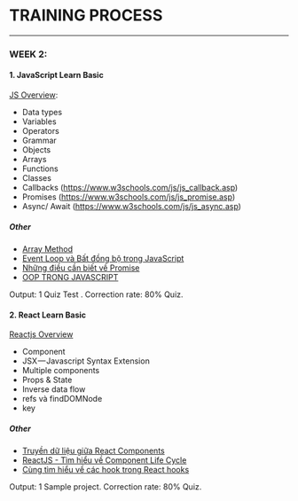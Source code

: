 # TRAINING PROCESS

---

### WEEK 2:

#### 1. JavaScript Learn Basic

[JS Overview](https://developer.mozilla.org/en-US/docs/Web/JavaScript/Language_Overview):

- Data types
- Variables
- Operators
- Grammar
- Objects
- Arrays
- Functions
- Classes
- Callbacks (https://www.w3schools.com/js/js_callback.asp)
- Promises (https://www.w3schools.com/js/js_promise.asp)
- Async/ Await (https://www.w3schools.com/js/js_async.asp)

##### Other

- [Array Method](https://developer.mozilla.org/en-US/docs/Web/JavaScript/Reference/Global_Objects/Array)
- [Event Loop và Bất đồng bộ trong JavaScript](https://nodejs.vn/topic/2399/event-loop-va-bat-dong-bo-trong-javascript/1)
- [Những điều cần biết về Promise](https://viblo.asia/p/nhung-dieu-can-biet-ve-promise-javascript-bJzKmJwEZ9N)
- [OOP TRONG JAVASCRIPT](https://toidicodedao.com/2016/02/23/series-javascript-sida-oop-trong-javascript/)

Output: 1 Quiz Test . 
Correction rate: 80% Quiz.

#### 2. React Learn Basic

[Reactjs Overview](https://topdev.vn/blog/hoc-reactjs-trong-15-phut/)

- Component
- JSX — Javascript Syntax Extension
- Multiple components
- Props & State
- Inverse data flow
- refs và findDOMNode
- key

##### Other

- [Truyền dữ liệu giữa React Components](https://techmaster.vn/posts/35611/truyen-du-lieu-giua-react-components)
- [ReactJS - Tìm hiểu về Component Life Cycle](https://viblo.asia/p/reactjs-tim-hieu-ve-component-life-cycle-naQZRw4Plvx)
- [Cùng tìm hiểu về các hook trong React hooks](https://viblo.asia/p/cung-tim-hieu-ve-cac-hook-trong-react-hooks-Ljy5VYgjlra)

Output: 1 Sample project.
Correction rate: 80% Quiz.
